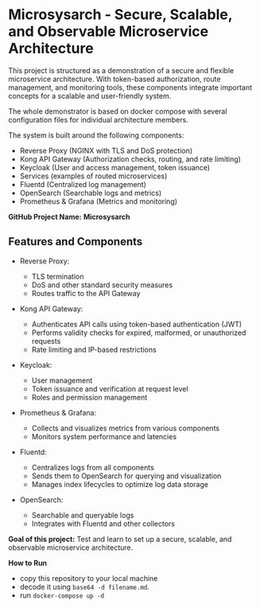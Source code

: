 # Microsysarch  - Secure, Scalable, and Observable Microservice Architecture

This project is structured as a demonstration of a secure and flexible microservice architecture. With token-based authorization, route management, and monitoring tools, these components integrate important concepts for a scalable and user-friendly system.

The whole demonstrator is based on docker compose with several configuration files for individual architecture members.

The system is built around the following components:

- Reverse Proxy (NGINX with TLS and DoS protection)
- Kong API Gateway (Authorization checks, routing, and rate limiting)
- Keycloak (User and access management, token issuance)
- Services (examples of routed microservices)
- Fluentd (Centralized log management)
- OpenSearch (Searchable logs and metrics)
- Prometheus & Grafana (Metrics and monitoring)

**GitHub Project Name:** **Microsysarch**

## Features and Components

* Reverse Proxy:
  - TLS termination
  - DoS and other standard security measures
  - Routes traffic to the API Gateway

* Kong API Gateway:
  - Authenticates API calls using token-based authentication (JWT)
  - Performs validity checks for expired, malformed, or unauthorized requests
  - Rate limiting and IP-based restrictions

* Keycloak:
  - User management
  - Token issuance and verification at request level
  - Roles and permission management

* Prometheus & Grafana:
  - Collects and visualizes metrics from various components
  - Monitors system performance and latencies

* Fluentd:
  - Centralizes logs from all components
  - Sends them to OpenSearch for querying and visualization
  - Manages index lifecycles to optimize log data storage

* OpenSearch:
  - Searchable and queryable logs
  - Integrates with Fluentd and other collectors

**Goal of this project:** Test and learn to set up a secure, scalable, and observable microservice architecture.

**How to Run**

- copy this repository to your local machine
- decode it using `base64 -d filename.md`.
- run `docker-compose up -d`
